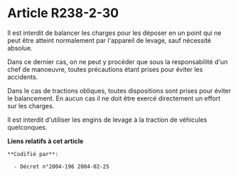 # Article R238-2-30

Il est interdit de balancer les charges pour les déposer en un point qui ne peut être atteint normalement par l'appareil de
levage, sauf nécessité absolue.

Dans ce dernier cas, on ne peut y procéder que sous la responsabilité d'un chef de manoeuvre, toutes précautions étant prises
pour éviter les accidents.

Dans le cas de tractions obliques, toutes dispositions sont prises pour éviter le balancement. En aucun cas il ne doit être
exercé directement un effort sur les charges.

Il est interdit d'utiliser les engins de levage à la traction de véhicules quelconques.

**Liens relatifs à cet article**

	**Codifié par**:

	  - Décret n°2004-196 2004-02-25
